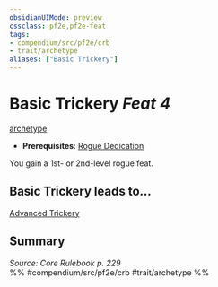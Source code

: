 ```yaml
---
obsidianUIMode: preview
cssclass: pf2e,pf2e-feat
tags:
- compendium/src/pf2e/crb
- trait/archetype
aliases: ["Basic Trickery"]
---
```

# Basic Trickery  *Feat 4*  
[archetype](archetype.md "Archetype Feat Trait")  

- **Prerequisites**: [Rogue Dedication](rogue-dedication.md)

You gain a 1st- or 2nd-level rogue feat.

## Basic Trickery leads to...

[Advanced Trickery](advanced-trickery.md)

## Summary

*Source: Core Rulebook p. 229*  
%% #compendium/src/pf2e/crb #trait/archetype %%